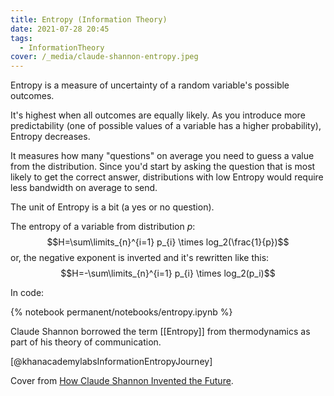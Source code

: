 ```yaml
---
title: Entropy (Information Theory)
date: 2021-07-28 20:45
tags:
  - InformationTheory
cover: /_media/claude-shannon-entropy.jpeg
---
```


Entropy is a measure of uncertainty of a random variable's possible outcomes.

It's highest when all outcomes are equally likely. As you introduce more predictability (one of possible values of a variable has a higher probability), Entropy decreases.

It measures how many "questions" on average you need to guess a value from the distribution. Since you'd start by asking the question that is most likely to get the correct answer, distributions with low Entropy would require less bandwidth on average to send.

The unit of Entropy is a bit (a yes or no question).

The entropy of a variable from distribution $p$: $$H=\sum\limits_{n}^{i=1} p_{i} \times log_2(\frac{1}{p})$$ or, the negative exponent is inverted and it's rewritten like this: $$H=-\sum\limits_{n}^{i=1} p_{i} \times log_2(p_i)$$

In code:

{% notebook permanent/notebooks/entropy.ipynb %}

Claude Shannon borrowed the term [[Entropy]] from thermodynamics as part of his theory of communication.

[@khanacademylabsInformationEntropyJourney]

Cover from [How Claude Shannon Invented the Future](https://www.quantamagazine.org/how-claude-shannons-information-theory-invented-the-future-20201222/).